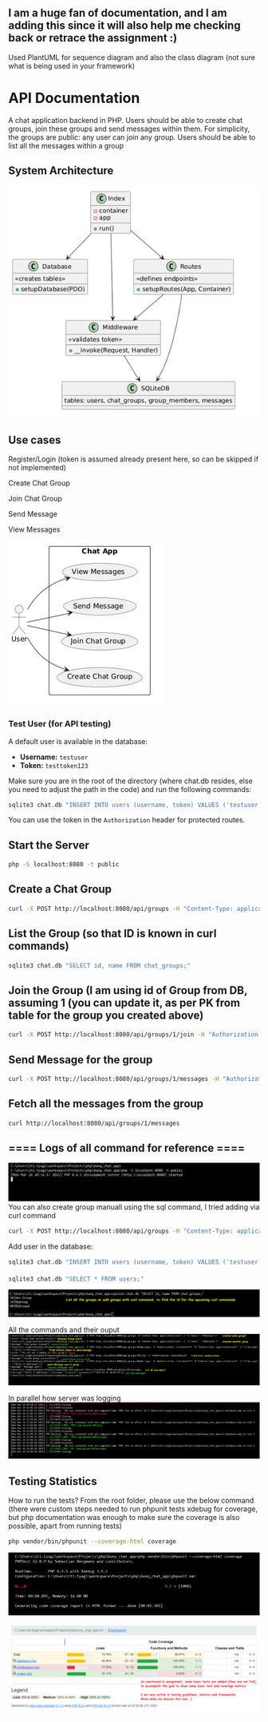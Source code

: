 ## I am a huge fan of documentation, and I am adding this since it will also help me checking back or retrace the assignment :)
Used PlantUML for sequence diagram and also the class diagram (not sure what is being used in your framework)
# API Documentation
A chat application backend in PHP. Users should be able to create chat
groups, join these groups and send messages within them. For simplicity, the
groups are public: any user can join any group. Users should be able to list all the
messages within a group

## System Architecture

![UML Class Diagram](docs/images/ClassDiagram.png)

## Use cases

Register/Login (token is assumed already present here, so can be skipped if not implemented)

Create Chat Group

Join Chat Group

Send Message

View Messages

![Use Case Diagram](docs/images/UseCases.PNG)

### Test User (for API testing)

A default user is available in the database:

- **Username:** `testuser`
- **Token:** `testtoken123`

Make sure you are in the root of the directory (where chat.db resides, else you need to adjust the path in the code) and run the following commands:
```sh
sqlite3 chat.db "INSERT INTO users (username, token) VALUES ('testuser', 'testtoken123');"
```

You can use the token in the `Authorization` header for protected routes.

## Start the Server
```sh 
php -S localhost:8080 -t public
```

## Create a Chat Group
```sh
curl -X POST http://localhost:8080/api/groups -H "Content-Type: application/json" -d "{\"name\": \"MyGroup\"}"
```

## List the Group (so that ID is known in curl commands)
```sh
sqlite3 chat.db "SELECT id, name FROM chat_groups;"
```

## Join the Group (I am using id of Group from DB, assuming 1 (you can update it, as per PK from table for the group you created above)

```sh
curl -X POST http://localhost:8080/api/groups/1/join -H "Authorization: testtoken123"
```

## Send Message for the group

```sh
curl -X POST http://localhost:8080/api/groups/1/messages -H "Authorization: testtoken123" -H "Content-Type: application/json" -d "{\"message\": \"Hello from testuser!\"}"
```

## Fetch all the messages from the group

```sh
curl http://localhost:8080/api/groups/1/messages
```

## ==== Logs of all command for reference ====
![](docs/logs/Start_Server.PNG)
You can also create group manuall using the sql command, I tried adding via curl command
```sh
curl -X POST http://localhost:8080/api/groups -H "Content-Type: application/json" -d "{\"name\": \"MyGroup\"}"
```
Add user in the database:
```sh
sqlite3 chat.db "INSERT INTO users (username, token) VALUES ('testuser', 'testtoken123');" #the same user is mentioned above

sqlite3 chat.db "SELECT * FROM users;"
```
![](docs/logs/ListGroups.PNG)

All the commands and their ouput
![](docs/logs/AllSequence.PNG)

In parallel how server was logging
![](docs/logs/ServerLogs.PNG)

## Testing Statistics
How to run the tests?
From the root folder, please use the below command (there were custom steps needed to run phpunit tests xdebug for coverage, but php documentation was enough to make sure the coverage is also possible, apart from running tests)
```sh
php vendor/bin/phpunit --coverage-html coverage
```
![](docs/images/Running_Tests.png)

![](docs/images/CoverageMetrics.png)
